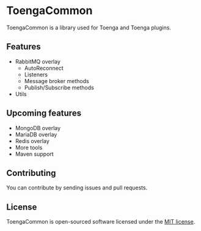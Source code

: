 # ToengaCommon

ToengaCommon is a library used for Toenga and Toenga plugins.

## Features

- RabbitMQ overlay
  - AutoReconnect
  - Listeners
  - Message broker methods
  - Publish/Subscribe methods
- Utils

## Upcoming features

- MongoDB overlay
- MariaDB overlay
- Redis overlay
- More tools
- Maven support

## Contributing

You can contribute by sending issues and pull requests.

## License

ToengaCommon is open-sourced software licensed under the [MIT license](http://opensource.org/licenses/MIT).

